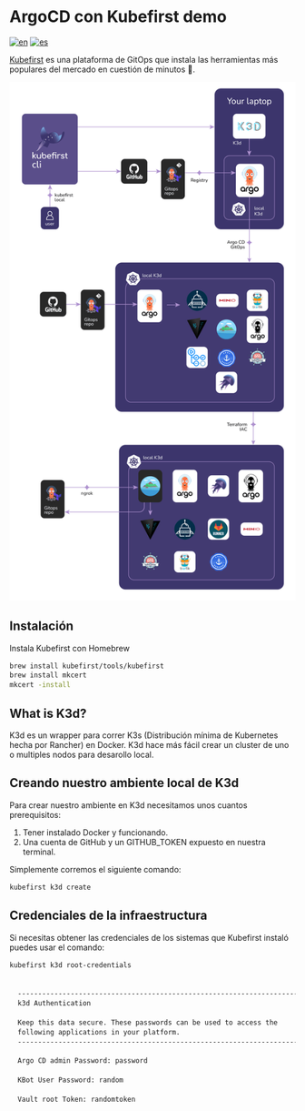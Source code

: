 # ArgoCD con Kubefirst demo

[![en](https://img.shields.io/badge/lang-en-red.svg)](./README.md)
[![es](https://img.shields.io/badge/lang-es-yellow.svg)](./README-es.md)

[Kubefirst](https://kubefirst.io/) es una plataforma de GitOps que instala las herramientas más populares del mercado en cuestión de minutos 🚀.

![Arquitectura de Kubefirst k3d](image.png)

## Instalación

Instala Kubefirst con Homebrew

```bash
brew install kubefirst/tools/kubefirst
brew install mkcert
mkcert -install
```

## What is K3d?

K3d es un wrapper para correr K3s (Distribución mínima de Kubernetes hecha por Rancher) en Docker. K3d hace más fácil crear un cluster de uno o multiples nodos para desarollo local.

## Creando nuestro ambiente local de K3d

Para crear nuestro ambiente en K3d necesitamos unos cuantos prerequisitos:

1. Tener instalado Docker y funcionando.
2. Una cuenta de GitHub y un GITHUB_TOKEN expuesto en nuestra terminal.

Simplemente corremos el siguiente comando:

```bash
kubefirst k3d create
```

## Credenciales de la infraestructura

Si necesitas obtener las credenciales de los sistemas que Kubefirst instaló puedes usar el comando:

```bash
kubefirst k3d root-credentials


  ----------------------------------------------------------------------
  k3d Authentication

  Keep this data secure. These passwords can be used to access the
  following applications in your platform.
  ----------------------------------------------------------------------

  Argo CD admin Password: password

  KBot User Password: random

  Vault root Token: randomtoken
```
